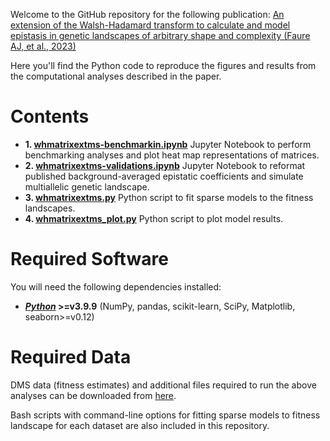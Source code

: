 Welcome to the GitHub repository for the following publication: [An extension of the Walsh-Hadamard transform to calculate and model epistasis in genetic landscapes of arbitrary shape and complexity (Faure AJ, et al., 2023)](https://www.biorxiv.org/content/10.1101/2023.03.06.531391)

Here you'll find the Python code to reproduce the figures and results from the computational analyses described in the paper.

# Contents

* **1. [whmatrixextms-benchmarkin.ipynb](whmatrixextms-benchmarking.ipynb)** Jupyter Notebook to perform benchmarking analyses and plot heat map representations of matrices.
* **2. [whmatrixextms-validations.ipynb](whmatrixextms-validations.ipynb)** Jupyter Notebook to reformat published background-averaged epistatic coefficients and simulate multiallelic genetic landscape.
* **3. [whmatrixextms.py](whmatrixextms.py)** Python script to fit sparse models to the fitness landscapes.
* **4. [whmatrixextms_plot.py](whmatrixextms_plot.py)** Python script to plot model results.

# Required Software

You will need the following dependencies installed:

* **[_Python_](https://www.python.org/) >=v3.9.9** (NumPy, pandas, scikit-learn, SciPy, Matplotlib, seaborn>=v0.12)

# Required Data

DMS data (fitness estimates) and additional files required to run the above analyses can be downloaded from [here](https://www.dropbox.com/scl/fi/441zb6avxczuer6z6axb6/Data.zip?rlkey=73we7pwojjc4n756nostlb4wa&dl=0).

Bash scripts with command-line options for fitting sparse models to fitness landscape for each dataset are also included in this repository.

